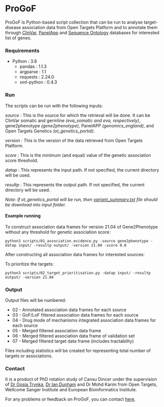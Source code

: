 
# ProGoF

ProGoF is Python-based script collection that can be run to analyse target-disease association data from Open Targets Platform and to annotate them through [ClinVar](https://www.ncbi.nlm.nih.gov/clinvar/), [PanelApp](https://panelapp.genomicsengland.co.uk/) and [Sequence Ontology](http://www.sequenceontology.org/) databases for interested list of genes.

### Requirements

* Python : 3.8
  + pandas : 1.1.3
  + argparse : 1.1
  + requests : 2.24.0
  + xml-python : 0.4.3

### Run

The scripts can be run with the following inputs:

*source* : This is the source for which the retrieval will be done. It can be ClinVar somatic and germline *(eva_somatic and eva, respectively)*, gene2phenotype *(gene2phenotype)*, PanelAPP *(genomics_england)*, and Open Targets Genetics *(ot_genetics_portal)*.

*version* : This is the version of the data retrieved from Open Targets Platform.

*score* : This is the minimum (and equal) value of the genetic association score threshold.

*datap* : This represents the input path. If not specified, the current directory will be used.

*resultp* : This represents the output path. If not specified, the current directory will be used.

*Note: If ot_genetics_portal will be run, then [variant_summary.txt](https://ftp.ncbi.nlm.nih.gov/pub/clinvar/tab_delimited/variant_summary.txt.gz) file should be download into input folder.*

#### Example running

To construct association data frames for version 21.04 of Gene2Phenotype without any threshold for genetic association score:

```
python3 scripts/01_association_evidence.py -source gene2phenotype -datap input/ -resultp output/ -version 21.04 -score 0.0
```

After constructing all association data frames for interested sources:

To prioritize the targets:

```
python3 scripts/02_target_prioritisation.py -datap input/ -resultp output/ -version 21.04
```

### Output


Output files will be numbered:

* 02 - Annotated association data frames for each source
* 03 - GoF/LoF filtered association data frames for each source
* 04 - Drug mode of mechanisms integrated association data frames for each source
* 05 - Merged filtered association data frame
* 06 - Merged filtered association data frame of validation set
* 07 - Merged filtered target data frame (includes tractability)

Files including statistics will be created for representing total number of targets or associations. 


### Contact

It is a product of PhD rotation study of Cansu Dincer under the supervision of [Dr Gosia Trynka](https://www.sanger.ac.uk/person/trynka-gosia/), [Dr Ian Dunham](https://www.ebi.ac.uk/about/people/ian-dunham) and Dr Mohd Karim from Open Targets, Wellcome Sanger Institute and European Bioinformatics Institute. 

For any problems or feedback on ProGoF, you can contact [here](mailto:cd7@sanger.ac.uk).

